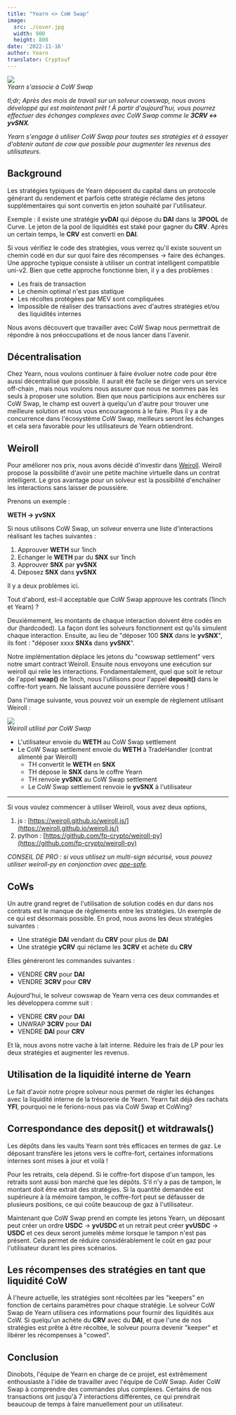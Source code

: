 ```yaml
---
title: "Yearn <> CoW Swap"
image:
  src: ./cover.jpg
  width: 900
  height: 800
date: '2022-11-16'
author: Yearn
translator: Cryptouf
---
```


![](cover.jpg?w=900&h=903)\
*Yearn s'associe à CoW Swap*

*tl;dr; Après des mois de travail sur un solveur cowswap, nous avons développé qui est maintenant prêt ! À partir d'aujourd'hui, vous pourrez effectuer des échanges complexes avec CoW Swap comme le **3CRV <-> yvSNX**.*

*Yearn s'engage à utiliser CoW Swap pour toutes ses stratégies et à essayer d'obtenir autant de cow que possible pour augmenter les revenus des utilisateurs.*

## Background

Les stratégies typiques de Yearn déposent du capital dans un protocole générant du rendement et parfois cette stratégie réclame des jetons supplémentaires qui sont convertis en jeton souhaité par l'utilisateur.

Exemple : il existe une stratégie **yvDAI** qui dépose du **DAI** dans la **3POOL** de Curve. Le jeton de la pool de liquidités est staké pour gagner du **CRV**. Après un certain temps, le **CRV** est converti en **DAI**.

Si vous vérifiez le code des stratégies, vous verrez qu'il existe souvent un chemin codé en dur sur quoi faire  des récompenses -> faire des échanges. Une approche typique consiste à utiliser un contrat intelligent compatible uni-v2. Bien que cette approche fonctionne bien, il y a des problèmes :

- Les frais de transaction
- Le chemin optimal n'est pas statique
- Les récoltes protégées par MEV sont compliquées
- Impossible de réaliser des transactions avec d'autres stratégies et/ou des liquidités internes

Nous avons découvert que travailler avec CoW Swap nous permettrait de répondre à nos préoccupations et de nous lancer dans l'avenir.

## Décentralisation

Chez Yearn, nous voulons continuer à faire évoluer notre code pour être aussi décentralisé que possible. Il aurait été facile se diriger vers un service off-chain , mais nous voulons nous assurer que nous ne sommes pas les seuls à proposer une solution. Bien que nous participions aux enchères sur CoW Swap, le champ est ouvert à quelqu'un d'autre pour trouver une meilleure solution et nous vous encourageons à le faire. Plus il y a de concurrence dans l'écosystème CoW Swap, meilleurs seront les échanges et cela sera favorable pour les utilisateurs de Yearn obtiendront.

## Weiroll

Pour améliorer nos prix, nous avons décidé d'investir dans [Weiroll](https://github.com/weiroll/weiroll). Weiroll propose la possibilité d'avoir une petite machine virtuelle dans un contrat intelligent. Le gros avantage pour un solveur est la possibilité d'enchaîner les interactions sans laisser de poussière.

Prenons un exemple :

**WETH -> yvSNX**

Si nous utilisons CoW Swap, un solveur enverra une liste d'interactions réalisant les taches suivantes :

1. Approuver **WETH** sur 1inch
2. Echanger le **WETH** par du **SNX** sur 1inch
3. Approuver **SNX** par **yvSNX**
4. Déposez **SNX** dans **yvSNX**

Il y a deux problèmes ici.

Tout d'abord, est-il acceptable que CoW Swap approuve les contrats (1inch et Yearn) ?

Deuxièmement, les montants de chaque interaction doivent être codés en dur (hardcoded). La façon dont les solveurs fonctionnent est qu'ils simulent chaque interaction. Ensuite, au lieu de "déposer 100 **SNX** dans le **yvSNX**", ils font : "déposer xxxx **SNXs** dans **yvSNX**".

Notre implémentation déplace les jetons du "cowswap settlement" vers notre smart contract Weiroll. Ensuite nous envoyons une exécution sur weiroll qui relie les interactions. Fondamentalement, quel que soit le retour de l'appel **swap()** de 1inch, nous l'utilisons pour l'appel **deposit()** dans le coffre-fort yearn. Ne laissant aucune poussière derrière vous !

Dans l'image suivante, vous pouvez voir un exemple de règlement utilisant Weiroll :

![](image1.jpg?w=900&h=218)\
*Weiroll utilisé par CoW Swap*

- L'utilisateur envoie du **WETH** au CoW Swap settlement
- Le CoW Swap settlement envoie du **WETH** à TradeHandler (contrat alimenté par Weiroll)
    - TH convertit le **WETH** en **SNX**
    - TH dépose le **SNX** dans le coffre Yearn
    - TH renvoie **yvSNX** au CoW Swap settlement
    - Le CoW Swap settlement renvoie le **yvSNX** à l'utilisateur

---

Si vous voulez commencer à utiliser Weiroll, vous avez deux options,

1. js : [https://weiroll.github.io/weiroll.js/](https://weiroll.github.io/weiroll.js/)
2. python : [https://github.com/fp-crypto/weiroll-py](https://github.com/fp-crypto/weiroll-py)

*CONSEIL DE PRO : si vous utilisez un multi-sign sécurisé, vous pouvez utiliser weiroll-py en conjonction avec [ape-safe](https://github.com/banteg/ape-safe).*

## CoWs

Un autre grand regret de l'utilisation de solution codés en dur dans nos contrats est le manque de règlements entre les stratégies. Un exemple de ce qui est désormais possible. En prod, nous avons les deux stratégies suivantes :

- Une stratégie **DAI** vendant du **CRV** pour plus de **DAI**
- Une stratégie **yCRV** qui réclame les **3CRV** et achète du **CRV**

Elles généreront les commandes suivantes :

- VENDRE **CRV** pour **DAI**
- VENDRE **3CRV** pour **CRV**

Aujourd'hui, le solveur cowswap de Yearn verra ces deux commandes et les développera comme suit :

- VENDRE **CRV** pour **DAI**
- UNWRAP **3CRV** pour **DAI**
- VENDRE **DAI** pour **CRV**

Et là, nous avons notre vache à lait interne. Réduire les frais de LP pour les deux stratégies et augmenter les revenus.

## Utilisation de la liquidité interne de Yearn

Le fait d'avoir notre propre solveur nous permet de régler les échanges avec la liquidité interne de la trésorerie de Yearn. Yearn fait déjà des rachats **YFI**, pourquoi ne le ferions-nous pas via CoW Swap et CoWing?

## Correspondance des deposit() et witdrawals()

Les dépôts dans les vaults Yearn sont très efficaces en termes de gaz. Le déposant transfère les jetons vers le coffre-fort, certaines informations internes sont mises à jour et voilà !

Pour les retraits, cela dépend. Si le coffre-fort dispose d'un tampon, les retraits sont aussi bon marché que les dépôts. S'il n'y a pas de tampon, le montant doit être extrait des stratégies. Si la quantité demandée est supérieure à la mémoire tampon, le coffre-fort peut se défausser de plusieurs positions, ce qui coûte beaucoup de gaz à l'utilisateur.

Maintenant que CoW Swap prend en compte les jetons Yearn, un déposant peut créer un ordre **USDC** -> **yvUSDC** et un retrait peut créer **yvUSDC** -> **USDC** et ces deux seront jumelés même lorsque le tampon n'est pas présent. Cela permet de réduire considérablement le coût en gaz pour l'utilisateur durant les pires scénarios.

## Les récompenses des stratégies en tant que liquidité CoW 

À l'heure actuelle, les stratégies sont récoltées par les "keepers" en fonction de certains paramètres pour chaque stratégie. Le solveur CoW Swap de Yearn utilisera ces informations pour fournir des liquidités aux CoW. Si quelqu'un achète du  **CRV** avec du **DAI**, et que l'une de nos stratégies est prête à être récoltée, le solveur pourra devenir "keeper" et libérer les récompenses à "cowed".

## Conclusion

Dinobots, l'équipe de Yearn en charge de ce projet, est extrêmement enthousiaste à l'idée de travailler avec l'équipe de CoW Swap. Aider CoW Swap à comprendre des commandes plus complexes. Certains de nos transactions ont jusqu'à 7 interactions différentes, ce qui prendrait beaucoup de temps à faire manuellement pour un utilisateur.
